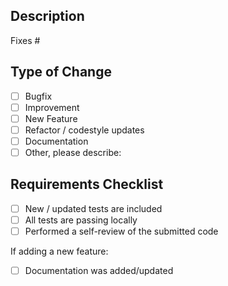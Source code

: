 ## Description

<!--

A summary of the changes and a reference to the Issue that was fixed / implemented.

NOTE: All Pull Requests require a corresponding open Issue.

Please reference the Issue number below:

-->

Fixes #

## Type of Change

- [ ] Bugfix
- [ ] Improvement
- [ ] New Feature
- [ ] Refactor / codestyle updates
- [ ] Documentation
- [ ] Other, please describe:

## Requirements Checklist

- [ ] New / updated tests are included
- [ ] All tests are passing locally
- [ ] Performed a self-review of the submitted code

If adding a new feature:

- [ ] Documentation was added/updated
